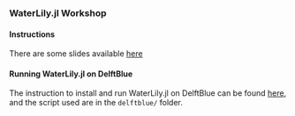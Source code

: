 ### WaterLily.jl Workshop

#### Instructions

There are some slides available [here](https://docs.google.com/presentation/d/1uFZ5BtDkwRyh8adpthK2m6STMd2Laf2Ebqu3ZH1vHGs/edit?usp=sharing)

#### Running WaterLily.jl on DelftBlue

The instruction to install and run WaterLily.jl on DelftBlue can be found [here](delftblue/DelftBlue-WaterLily.md), and the script used are in the `delftblue/` folder.

